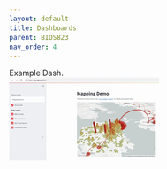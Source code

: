 ```yaml
---
layout: default
title: Dashboards
parent: BIOS823
nav_order: 4
---
```


Example Dash.    
![Example Dash](https://github.com/delashu/delashu.github.io/blob/master/_includes/example_4.gif)  